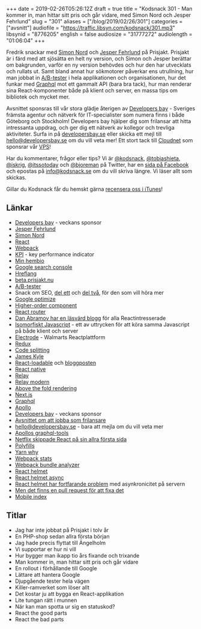 +++
date = 2019-02-26T05:26:12Z
draft = true
title = "Kodsnack 301 - Man kommer in, man hittar sitt pris och går vidare, med Simon Nord och Jesper Fehrlund"
slug = "301"
aliases = ["/blog/2019/02/26/301"]
categories = ["avsnitt"]
audiofile = "https://traffic.libsyn.com/kodsnack/301.mp3"
libsynid = "8776205"
english = false
audiosize = "31777272"
audiolength = "01:06:04"
+++

Fredrik snackar med [Simon Nord](simon.nord@prisjakt.nu) och [Jesper Fehrlund](jesper.fehrlund@prisjakt.nu) på Prisjakt. Prisjakt är i färd med att sjösätta en helt ny version, och Simon och Jesper berättar om bakgrunden, varför en ny version behövdes och hur den har utvecklats och rullats ut. Samt bland annat hur sökmotorer påverkar ens utrullning, hur man jobbat in [A/B-tester](https://en.wikipedia.org/wiki/A/B_testing) i hela applikationen och organisationen, hur det funkar med [Graphql](https://github.com/graphql/graphql-js) mot ett gammalt API (bara bra tack), hur man renderar sina React-komponenter både på klient och server, en massa tips om bibliotek och mycket mer.

Avsnittet sponsras till vår stora glädje återigen av [Developers bay](http://developersbay.se/) - Sveriges främsta agentur och nätverk för IT-specialister som numera finns i både Göteborg och Stockholm! Developers bay hjälper dig som frilansar att hitta intressanta uppdrag, och ger dig ett nätverk av kollegor och trevliga aktiviteter. Surfa in på [developersbay.se](http://developersbay.se/) eller skicka ett mejl till [hello@developersbay.se](mailto:hello@developersbay.se) om du vill veta mer!
Ett stort tack till [Cloudnet](http://www.cloudnet.se) som sponsrar vår [VPS](http://en.wikipedia.org/wiki/Virtual_private_server)!

Har du kommentarer, frågor eller tips? Vi är [@kodsnack](https://www.twitter.com/kodsnack), [@tobiashieta](https://www.twitter.com/tobiashieta), [@iskrig](https://www.twitter.com/iskrig), [@itssotoday](https://twitter.com/itssotoday) och [@bjoreman](https://www.twitter.com/bjoreman) på Twitter, har en [sida på Facebook](https://www.facebook.com/kodsnack) och epostas på [info@kodsnack.se](mailto:info@kodsnack.se) om du vill skriva längre. Vi läser allt som skickas.

Gillar du Kodsnack får du hemskt gärna [recensera oss i iTunes](http://itunes.apple.com/se/podcast/kodsnack/id561631498?l=en)!

## Länkar ##
* [Developers bay](http://developersbay.se/) - veckans sponsor
* [Jesper Fehrlund](jesper.fehrlund@prisjakt.nu)
* [Simon Nord](simon.nord@prisjakt.nu)
* [React](https://en.wikipedia.org/wiki/React_%28JavaScript_library%29)
* [Webpack](https://en.wikipedia.org/wiki/Webpack)
* [KPI](https://en.wikipedia.org/wiki/Performance_indicator) - key performance indicator
* [Min hembio](https://sv.wikipedia.org/wiki/Minhembio)
* [Google search console](https://search.google.com/search-console/about)
* [Hreflang](https://moz.com/learn/seo/hreflang-tag)
* [beta.prisjakt.nu](https://beta.prisjakt.nu/)
* [A/B-tester](https://en.wikipedia.org/wiki/A/B_testing)
* Snack om SEO, [del ett](https://underutveckling.libsyn.com/26-skmotoroptimering-med-linus-larsson) och [del två](https://underutveckling.libsyn.com/30-mer-skmotoroptimering-med-linus-larsson), för den som vill höra mer
* [Google optimize](https://marketingplatform.google.com/about/optimize/)
* [Higher-order component](https://reactjs.org/docs/higher-order-components.html)
* [React router](https://github.com/ReactTraining/react-router)
* [Dan Abramov har en läsvärd blogg](https://overreacted.io/) för alla Reactintresserade
* [Isomorfiskt Javascript](https://en.wikipedia.org/wiki/Isomorphic_JavaScript) - ett av uttrycken för att köra samma Javascript på både klient och server
* [Electrode](https://www.electrode.io/) - Walmarts Reactplattform
* [Redux](https://en.wikipedia.org/wiki/Redux_%28JavaScript_library%29)
* [Code splitting](https://hackernoon.com/lessons-learned-code-splitting-with-webpack-and-react-f012a989113)
* [James Kyle](https://jamie.build/)
* [React-loadable](https://github.com/jamiebuilds/react-loadable) och [bloggposten](https://jamie.build/react-loadable.html)
* [React native](https://facebook.github.io/react-native/)
* [Relay](https://facebook.github.io/relay/)
* [Relay modern](https://code.fb.com/web/relay-modern-simpler-faster-more-extensible/)
* [Above the fold rendering](https://www.electrode.io/docs/above_fold_rendering.html)
* [Next.js](https://nextjs.org/)
* [Graphql](https://github.com/graphql/graphql-js)
* [Apollo](https://www.apollographql.com/)
* [Developers bay](http://developersbay.se/) - veckans sponsor
* [Avsnittet om att jobba som frilansare](https://kodsnack.se/223/)
* [hello@developersbay.se](mailto:hello@developersbay.se) - bara att mejla om du vill veta mer
* [Apollos graphql-tools](https://github.com/apollographql/graphql-tools)
* [Netflix skippade React på sin allra första sida](https://www.youtube.com/watch?v=V8oTJ8OZ5S0&feature=youtu.be&t=11m32s)
* [Polyfills](https://en.wikipedia.org/wiki/Polyfill_%28programming%29)
* [Yarn why](https://yarnpkg.com/lang/en/docs/cli/why/)
* [Webpack stats](https://webpack.js.org/configuration/stats/)
* [Webpack bundle analyzer](https://www.npmjs.com/package/webpack-bundle-analyzer)
* [React helmet](https://github.com/nfl/react-helmet)
* [React helmet async](https://github.com/staylor/react-helmet-async)
* [React helmet har fortfarande problem](https://github.com/nfl/react-helmet#server-usage) med asynkronicitet på servern
* [Men det finns en pull request för att fixa det](https://github.com/nfl/react-helmet/pull/355)
* [Mobile index](https://moz.com/blog/mobile-first-indexing-seo)

## Titlar ##
* Jag har inte jobbat på Prisjakt i tolv år
* En PHP-shop sedan allra första början
* Jag hade precis flyttat till Ängelholm
* Vi supportar er hur ni vill
* Hur bygger man ikapp tio års fixande och trixande
* Man kommer in, man hittar sitt pris och går vidare
* En rollout i förhållande till Google
* Lättare att hantera Google
* Djupgående tester hela vägen
* Killer-ramverket som löser allt
* Det kostar ju att bygga en React-applikation
* Lite tungan rätt i munnen
* När kan man spotta ur sig en statuskod?
* React the good parts
* React the bad parts